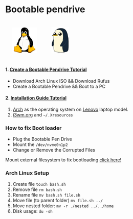 # Bootable pendrive

<div style="display: block;">
    <img style='padding: 20px;' src='../assets/tux.png' width='80'/>
    <img style='padding: 20px;' src='../assets/gunter.webp' width='55'/>
</div>


#### 1. [Create a Bootable Pendrive Tutorial](https://www.youtube.com/watch?v=d5rquFPwh-Y&t=135s )
- Download Arch Linux ISO && Download Rufus
- Create a Bootable Pendrive && Boot to a PC

#### 2. [Installation Guide Tutorial](https://www.youtube.com/watch?v=G-mLyrHonvU&t=56s)

1. [Arch](https://wiki.archlinux.org/) as the operating system on [Lenovo](https://wiki.archlinux.org/title/Lenovo_IdeaPad_Gaming_3) laptop model.
2. [i3wm.org](https://i3wm.org/docs/userguide.html)
and `~/.Xresources`

### How to fix Boot loader
- Plug the Bootable Pen Drive
- Mount the `/dev/nvme0n1p2`
- Change or Remove the Corrupted Files

Mount external filesystem to fix bootloading [click here!](https://www.youtube.com/watch?v=43dpS35Hzq8)

### Arch Linux Setup
1. Create file `touch bash.sh`
2. Remove file `rm bash.sh`
3. Rename file `mv bash.sh file.sh`
4. Move file (to parent folder) `mv file.sh ../`
5. Move nested folder: `mv -r ./nested ../../home`
6. Disk usage: `du -sh` 
